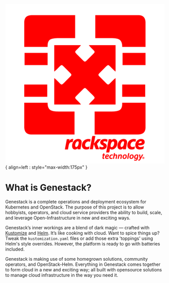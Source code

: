 ![Rackspace Cloud Software](assets/images/ospc_flex_logo_red.svg){ align=left : style="max-width:175px" }

# What is Genestack?

Genestack is a complete operations and deployment ecosystem for Kubernetes and OpenStack. The purpose of
this project is to allow hobbyists, operators, and cloud service providers the ability to build, scale, and
leverage Open-Infrastructure in new and exciting ways.

Genestack’s inner workings are a blend of dark magic — crafted with [Kustomize](https://kustomize.io) and
[Helm](https://helm.sh). It’s like cooking with cloud. Want to spice things up? Tweak the
`kustomization.yaml` files or add those extra 'toppings' using Helm's style overrides. However, the
platform is ready to go with batteries included.

Genestack is making use of some homegrown solutions, community operators, and OpenStack-Helm. Everything
in Genestack comes together to form cloud in a new and exciting way; all built with opensource solutions
to manage cloud infrastructure in the way you need it.
